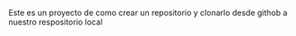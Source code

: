 Este es un proyecto de como crear un repositorio y clonarlo desde githob a nuestro respositorio local